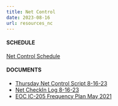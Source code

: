 ```yaml
---
title: Net Control
date: 2023-08-16
url: resources_nc
---
```


#### SCHEDULE
<a href="https://docs.google.com/spreadsheets/d/1kxS6EurNnPDQY9_EkQjL1rgD4ifcvtvxP2vcAB78r2s"> Net Control Schedule</a>

#### DOCUMENTS
* [Thursday Net Control Script 8-16-23](/documents/net_control/WW%20ARES%20Thursday%20Net%20Control%20Script%2020230816.pdf)
* [Net CheckIn Log 8-16-23](/documents/net_control/WW%20ARES%20Thursday%20Net%20Control%20Script%2020230816.pdf)
* [EOC IC-205 Frequency Plan May 2021](/documents/net_control/20210501_WWARES_Initial_ICS205.pdf)
